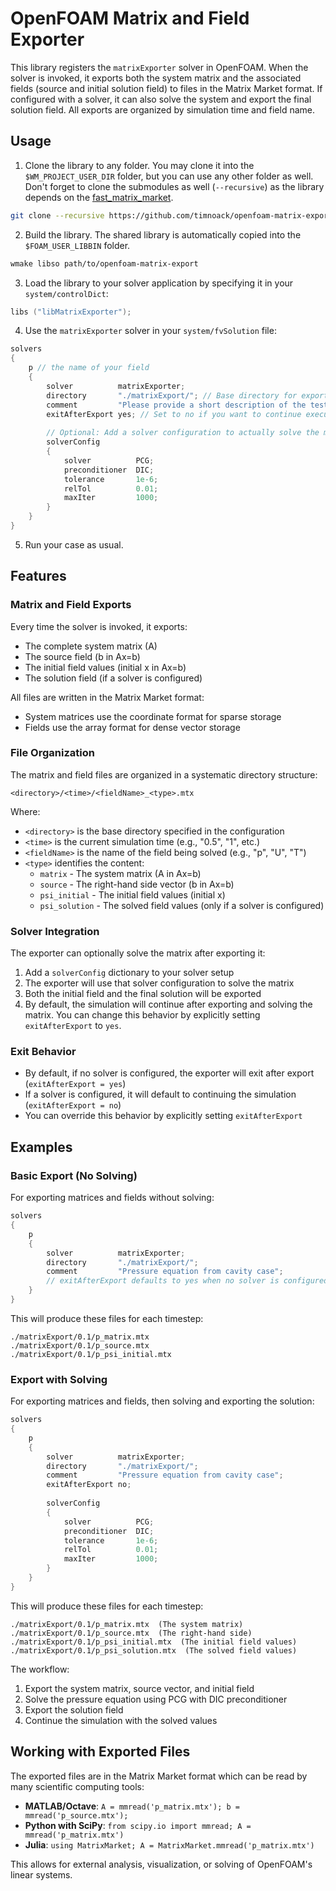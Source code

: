 # OpenFOAM Matrix and Field Exporter

This library registers the `matrixExporter` solver in OpenFOAM. When the solver is invoked, it exports both the system matrix and the associated fields (source and initial solution field) to files in the Matrix Market format. If configured with a solver, it can also solve the system and export the final solution field. All exports are organized by simulation time and field name.

## Usage

1. Clone the library to any folder. You may clone it into the `$WM_PROJECT_USER_DIR` folder, but you can use any other folder as well. Don't forget to clone the submodules as well (`--recursive`) as the library depends on the [fast_matrix_market](https://github.com/alugowski/fast_matrix_market.git).
```bash
git clone --recursive https://github.com/timnoack/openfoam-matrix-export.git
```

2. Build the library. The shared library is automatically copied into the `$FOAM_USER_LIBBIN` folder.
```bash
wmake libso path/to/openfoam-matrix-export
```

3. Load the library to your solver application by specifying it in your `system/controlDict`:
```cpp
libs ("libMatrixExporter");
```

4. Use the `matrixExporter` solver in your `system/fvSolution` file:
```cpp
solvers
{
    p // the name of your field
    {
        solver          matrixExporter;
        directory       "./matrixExport/"; // Base directory for exported files
        comment         "Please provide a short description of the testcase and its matrix here."; // Optional comment
        exitAfterExport yes; // Set to no if you want to continue execution after export
        
        // Optional: Add a solver configuration to actually solve the matrix
        solverConfig
        {
            solver          PCG;
            preconditioner  DIC;
            tolerance       1e-6;
            relTol          0.01;
            maxIter         1000;
        }
    }
}
```

5. Run your case as usual. 

## Features

### Matrix and Field Exports
Every time the solver is invoked, it exports:
- The complete system matrix (A)
- The source field (b in Ax=b)
- The initial field values (initial x in Ax=b)
- The solution field (if a solver is configured)

All files are written in the Matrix Market format:
- System matrices use the coordinate format for sparse storage
- Fields use the array format for dense vector storage

### File Organization
The matrix and field files are organized in a systematic directory structure:
```
<directory>/<time>/<fieldName>_<type>.mtx
```
Where:
- `<directory>` is the base directory specified in the configuration
- `<time>` is the current simulation time (e.g., "0.5", "1", etc.)
- `<fieldName>` is the name of the field being solved (e.g., "p", "U", "T")
- `<type>` identifies the content:
  - `matrix` - The system matrix (A in Ax=b)
  - `source` - The right-hand side vector (b in Ax=b)
  - `psi_initial` - The initial field values (initial x)
  - `psi_solution` - The solved field values (only if a solver is configured)

### Solver Integration
The exporter can optionally solve the matrix after exporting it:

1. Add a `solverConfig` dictionary to your solver setup
2. The exporter will use that solver configuration to solve the matrix
3. Both the initial field and the final solution will be exported
4. By default, the simulation will continue after exporting and solving the matrix. You can change this behavior by explicitly setting `exitAfterExport` to `yes`.

### Exit Behavior
- By default, if no solver is configured, the exporter will exit after export (`exitAfterExport = yes`)
- If a solver is configured, it will default to continuing the simulation (`exitAfterExport = no`)
- You can override this behavior by explicitly setting `exitAfterExport`

## Examples

### Basic Export (No Solving)

For exporting matrices and fields without solving:

```cpp
solvers
{
    p
    {
        solver          matrixExporter;
        directory       "./matrixExport/";
        comment         "Pressure equation from cavity case";
        // exitAfterExport defaults to yes when no solver is configured
    }
}
```

This will produce these files for each timestep:
```
./matrixExport/0.1/p_matrix.mtx
./matrixExport/0.1/p_source.mtx
./matrixExport/0.1/p_psi_initial.mtx
```

### Export with Solving

For exporting matrices and fields, then solving and exporting the solution:

```cpp
solvers
{
    p
    {
        solver          matrixExporter;
        directory       "./matrixExport/";
        comment         "Pressure equation from cavity case";
        exitAfterExport no;
        
        solverConfig
        {
            solver          PCG;
            preconditioner  DIC;
            tolerance       1e-6;
            relTol          0.01;
            maxIter         1000;
        }
    }
}
```

This will produce these files for each timestep:
```
./matrixExport/0.1/p_matrix.mtx  (The system matrix)
./matrixExport/0.1/p_source.mtx  (The right-hand side)
./matrixExport/0.1/p_psi_initial.mtx  (The initial field values)
./matrixExport/0.1/p_psi_solution.mtx  (The solved field values)
```

The workflow:
1. Export the system matrix, source vector, and initial field
2. Solve the pressure equation using PCG with DIC preconditioner
3. Export the solution field
4. Continue the simulation with the solved values

## Working with Exported Files

The exported files are in the Matrix Market format which can be read by many scientific computing tools:

- **MATLAB/Octave**: `A = mmread('p_matrix.mtx'); b = mmread('p_source.mtx');`
- **Python with SciPy**: `from scipy.io import mmread; A = mmread('p_matrix.mtx')`
- **Julia**: `using MatrixMarket; A = MatrixMarket.mmread('p_matrix.mtx')`

This allows for external analysis, visualization, or solving of OpenFOAM's linear systems.